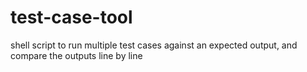 # test-case-tool
shell script to run multiple test cases against an expected output, and compare the outputs line by line
